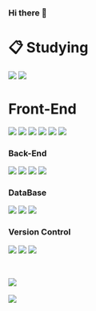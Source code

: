 ### Hi there 👋





<div>

  <h1>📋 Studying</h1>
  <img src="https://img.shields.io/badge/Next.js-000000?style=flat-square&logo=Next.js&logoColor=white"/>
   <img src="https://img.shields.io/badge/TypeScript-3178C6?style=flat&logo=TypeScript&logoColor=white"/>
  <h1>Front-End</h1>
  <img src="https://img.shields.io/badge/HTML5-E34F26?style=flat&logo=HTML5&logoColor=white"/>   <img src="https://img.shields.io/badge/CSS3-1572B6?style=flat&logo=CSS3&logoColor=white"/>   <img src="https://img.shields.io/badge/JavaScript-F7DF1E?style=flat&logo=JavaScript&logoColor=white"/>
  <img src="https://img.shields.io/badge/jQuery-0769AD?style=flat&logo=Jquery&logoColor=white"/>   <img src="https://img.shields.io/badge/React-61DAFB?style=flat&logo=React&logoColor=white"/>   
  <img src="https://img.shields.io/badge/JAVA-007396?style=flat&logo=TypeScript&logoColor=white"/>
  <h3>Back-End</h3>
  <img src="https://img.shields.io/badge/Java-007396?style=flat&logo=Java&logoColor=white"/>
  <img src="https://img.shields.io/badge/Node.js-339933?style=flat&logo=Node.js&logoColor=white"/>
  <img src="https://img.shields.io/badge/Spring-6DB33F?style=flat&logo=Spring&logoColor=white"/>
  <img src="https://img.shields.io/badge/AWS-232F3E?style=flat&logo=Amazon AWS&logoColor=white"/>
  
  <h3>DataBase</h3>
  <img src="https://img.shields.io/badge/Oracle-F80000?style=flat&logo=Oracle&logoColor=white"/>
  <img src="https://img.shields.io/badge/MySQL-4479A1?style=flat&logo=MySQL&logoColor=white"/>
  <img src="https://img.shields.io/badge/MongoDB-47A248?style=flat&logo=MongoDB&logoColor=white"/>
  
  <h3>Version Control</h3>
  <img src="https://img.shields.io/badge/Git-F05032?style=flat&logo=Git&logoColor=white"/>
  <img src="https://img.shields.io/badge/PHP-777BB4?style=flat-square&logo=php&logoColor=white"/>

  <img src="https://img.shields.io/badge/GitHub-181717?style=flat&logo=GitHub&logoColor=white"/>
  <h2/>
</div>
<div>
  <br>
  <img src="https://github-readme-stats.vercel.app/api/top-langs/?username=onomlight&layout=compact"><br><br>
  <img src="https://github-readme-stats.vercel.app/api?username=onomlight&show_icons=true">
</div>
